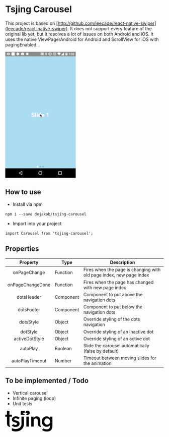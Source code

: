 # Tsjing Carousel

This project is based on [http://github.com/leecade/react-native-swiper](leecade/react-native-swiper).
It does not support every feature of the original lib yet, but it resolves a lot of issues on both Android and iOS.
It uses the native ViewPagerAndroid for Android and ScrollView for iOS with pagingEnabled.

![Preview](./preview.gif)

## How to use
* Install via npm
```
npm i --save dejakob/tsjing-carousel
```
* Import into your project
```
import Carousel from 'tsjing-carousel';
```

## Properties
| Property | Type | Description |
|:----:|---|---|
|onPageChange|Function|Fires when the page is changing with old page index, new page index|
|onPageChangeDone|Function|Fires when the page has changed with new page index|
|dotsHeader|Component|Component to put above the navigation dots|
|dotsFooter|Component|Component to put below the navigation dots|
|dotsStyle|Object|Override styling of the dots navigation|
|dotStyle|Object|Override styling of an inactive dot|
|activeDotStyle|Object|Override styling of an active dot|
|autoPlay|Boolean|Slide the carousel automatically (false by default)|
|autoPlayTimeout|Number|Timeout between moving slides for the animation|

## To be implemented / Todo
* Vertical carousel
* Infinite paging (loop)
* Unit tests

![Tsjing logo](./tsjing-logo.png)
